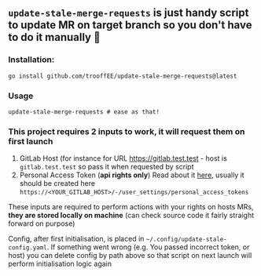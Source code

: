 ## `update-stale-merge-requests` is just handy script to update MR on target branch so you don't have to do it manually 🔧

### Installation: 
```shell
go install github.com/trooffEE/update-stale-merge-requests@latest
```

### Usage
```shell
update-stale-merge-requests # ease as that!
```

### This project requires 2 inputs to work, it will request them on first launch
1. GitLab Host (for instance for URL https://gitlab.test.test - host is `gitlab.test.test` so pass it when requested by script
2. Personal Access Token (**api rights only**) Read about it [here](https://docs.gitlab.com/user/profile/personal_access_tokens), usually it should be created here `https://<YOUR_GITLAB_HOST>/-/user_settings/personal_access_tokens`

These inputs are required to perform actions with your rights on hosts MRs, **they are stored locally on machine** (can check source code it fairly straight forward on purpose)

Config, after first initialisation, is placed in `~/.config/update-stale-config.yaml`.
If something went wrong (e.g. You passed incorrect token, or host) you can delete config by path above so that script on next launch will perform initialisation logic again
